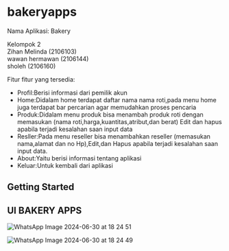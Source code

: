 # bakeryapps

Nama Aplikasi: Bakery

Kelompok 2 <br>
Zihan Melinda (2106103) <br>
wawan hermawan (2106144) <br>
sholeh (2106160) <br>


Fitur fitur yang tersedia:
<ul>
 <li>
  Profil:Berisi informasi dari pemilik akun
 </li>
 <li>
  Home:Didalam home terdapat daftar nama nama roti,pada menu home juga terdapat bar percarian agar memudahkan proses pencaria
 </li>
 <li>
   Produk:Didalam menu produk bisa menambah produk roti dengan memasukan (nama roti,harga,kuantitas,atribut,dan berat) Edit dan hapus apabila terjadi kesalahan saan input data
 </li>
 <li>
   Resller:Pada menu reseller bisa menambahkan reseller  (memasukan nama,alamat dan no Hp),Edit,dan Hapus apabila terjadi kesalahan saan input data.
 </li>
 <li>
     About:Yaitu berisi informasi tentang aplikasi
 </li>
 <li>
  Keluar:Untuk kembali dari aplikasi
 </li>
</ul>



  


  

## Getting Started



## UI BAKERY APPS




![WhatsApp Image 2024-06-30 at 18 24 51](https://github.com/2106144/TB-prakmobile/assets/126965784/e3ec61ba-94fe-490c-8493-c5efa5f70377) 

![WhatsApp Image 2024-06-30 at 18 24 49](https://github.com/2106144/TB-prakmobile/assets/126965784/08afb2d3-1575-4ffe-a0ca-99ea8bd2ebe1)
